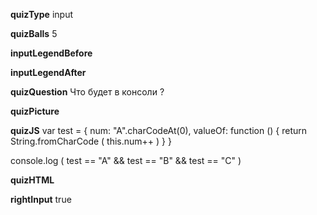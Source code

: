 ____quizType____
input

____quizBalls____
5

____inputLegendBefore____


____inputLegendAfter____


____quizQuestion____
Что будет в консоли ?

____quizPicture____


____quizJS____
var test = {
    num: "A".charCodeAt(0),
    valueOf: function () {
        return String.fromCharCode ( this.num++ )
    }
}

console.log ( test == "A" && test == "B" && test == "C" )

____quizHTML____


____rightInput____
true
